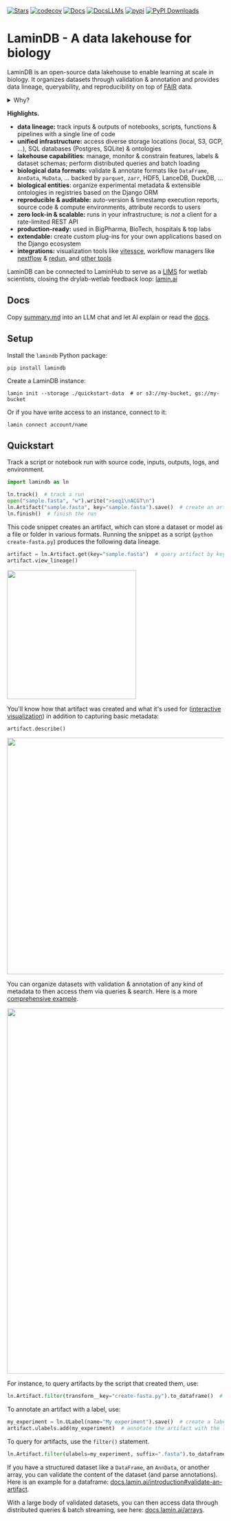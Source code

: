 [![Stars](https://img.shields.io/github/stars/laminlabs/lamindb?logo=GitHub)](https://github.com/laminlabs/lamindb)
[![codecov](https://codecov.io/gh/laminlabs/lamindb/branch/main/graph/badge.svg?token=VKMRJ7OWR3)](https://codecov.io/gh/laminlabs/lamindb)
[![Docs](https://img.shields.io/badge/docs-humans-yellow)](https://docs.lamin.ai)
[![DocsLLMs](https://img.shields.io/badge/docs-LLMs-yellow)](https://docs.lamin.ai/summary.md)
[![pypi](https://img.shields.io/pypi/v/lamindb?color=blue&label=pypi%20package)](https://pypi.org/project/lamindb)
[![PyPI Downloads](https://img.shields.io/pepy/dt/lamindb?logo=pypi)](https://pepy.tech/project/lamindb)

# LaminDB - A data lakehouse for biology

LaminDB is an open-source data lakehouse to enable learning at scale in biology.
It organizes datasets through validation & annotation and provides data lineage, queryability, and reproducibility on top of [FAIR](https://en.wikipedia.org/wiki/FAIR_data) data.

<details>
<summary>Why?</summary>

Reproducing analytical results or understanding how a dataset or model was created can be a pain.
Let alone training models on historical data, LIMS & ELN systems, orthogonal assays, or datasets generated by other teams.

Biological datasets are typically managed with versioned storage systems, GUI-focused community or SaaS platforms, structureless data lakes, rigid data warehouses (SQL, monolithic arrays), and data lakehouses for tabular data.

LaminDB goes further with a lakehouse that models biological datasets beyond tables (`DataFrame`, `AnnData`, `.zarr`, `.tiledbsoma`, ...) with enough structure to enable queries and enough freedom to keep the pace of R&D high.
Moreover, it provides context through data lineage -- tracing data and code, scientists and models -- and abstractions for biological domain knowledge and experimental metadata.

</details>

**Highlights.**

- **data lineage:** track inputs & outputs of notebooks, scripts, functions & pipelines with a single line of code
- **unified infrastructure:** access diverse storage locations (local, S3, GCP, ...), SQL databases (Postgres, SQLite) & ontologies
- **lakehouse capabilities**: manage, monitor & constrain features, labels & dataset schemas; perform distributed queries and batch loading
- **biological data formats:** validate & annotate formats like `DataFrame`, `AnnData`, `MuData`, ... backed by `parquet`, `zarr`, HDF5, LanceDB, DuckDB, ...
- **biological entities**: organize experimental metadata & extensible ontologies in registries based on the Django ORM
- **reproducible & auditable:** auto-version & timestamp execution reports, source code & compute environments, attribute records to users
- **zero lock-in & scalable:** runs in your infrastructure; is _not_ a client for a rate-limited REST API
- **production-ready:** used in BigPharma, BioTech, hospitals & top labs
- **extendable:** create custom plug-ins for your own applications based on the Django ecosystem
- **integrations:** visualization tools like [vitessce](https://docs.lamin.ai/vitessce), workflow managers like [nextflow](https://docs.lamin.ai/nextflow) & [redun](https://docs.lamin.ai/redun), and [other tools](https://docs.lamin.ai/integrations)

LaminDB can be connected to LaminHub to serve as a [LIMS](https://en.wikipedia.org/wiki/Laboratory_information_management_system) for wetlab scientists, closing the drylab-wetlab feedback loop: [lamin.ai](https://lamin.ai)

## Docs

Copy [summary.md](https://docs.lamin.ai/summary.md) into an LLM chat and let AI explain or read the [docs](https://docs.lamin.ai).

## Setup

<!-- copied from quick-setup-lamindb.md -->

Install the `lamindb` Python package:

```shell
pip install lamindb
```

Create a LaminDB instance:

```shell
lamin init --storage ./quickstart-data  # or s3://my-bucket, gs://my-bucket
```

Or if you have write access to an instance, connect to it:

```shell
lamin connect account/name
```

## Quickstart

<!-- copied from preface.md -->

Track a script or notebook run with source code, inputs, outputs, logs, and environment.

<!-- copied from py-quickstart.py -->

```python
import lamindb as ln

ln.track()  # track a run
open("sample.fasta", "w").write(">seq1\nACGT\n")
ln.Artifact("sample.fasta", key="sample.fasta").save()  # create an artifact
ln.finish()  # finish the run
```

<!-- from here on, slight deviation from preface.md, where all this is treated in the walk through in more depth -->

This code snippet creates an artifact, which can store a dataset or model as a file or folder in various formats.
Running the snippet as a script (`python create-fasta.py`) produces the following data lineage.

```python
artifact = ln.Artifact.get(key="sample.fasta")  # query artifact by key
artifact.view_lineage()
```

<img src="https://lamin-site-assets.s3.amazonaws.com/.lamindb/EkQATsQL5wqC95Wj0005.png" width="300">

You'll know how that artifact was created and what it's used for ([interactive visualization](https://lamin.ai/laminlabs/lamindata/artifact/8incOOgjn6F0K1TS)) in addition to capturing basic metadata:

```python
artifact.describe()
```

<img src="https://lamin-site-assets.s3.amazonaws.com/.lamindb/BOTCBgHDAvwglN3U0002.png" width="550">

You can organize datasets with validation & annotation of any kind of metadata to then access them via queries & search. Here is a more [comprehensive example](https://lamin.ai/laminlabs/lamindata/artifact/9K1dteZ6Qx0EXK8g).

<img src="https://lamin-site-assets.s3.amazonaws.com/.lamindb/6sofuDVvTANB0f480002.png" width="850">

For instance, to query artifacts by the script that created them, use:

```python
ln.Artifact.filter(transform__key="create-fasta.py").to_dataframe()  # query artifacts by transform key
```

To annotate an artifact with a label, use:

```python
my_experiment = ln.ULabel(name="My experiment").save()  # create a label in the universal label ontology
artifact.ulabels.add(my_experiment)  # annotate the artifact with the label
```

To query for artifacts, use the `filter()` statement.

```python
ln.Artifact.filter(ulabels=my_experiment, suffix=".fasta").to_dataframe()  # query with ulabel and suffix
```

If you have a structured dataset like a `DataFrame`, an `AnnData`, or another array, you can validate the content of the dataset (and parse annotations).
Here is an example for a dataframe: [docs.lamin.ai/introduction#validate-an-artifact](https://docs.lamin.ai/introduction#validate-an-artifact).

With a large body of validated datasets, you can then access data through distributed queries & batch streaming, see here: [docs.lamin.ai/arrays](https://docs.lamin.ai/arrays).
